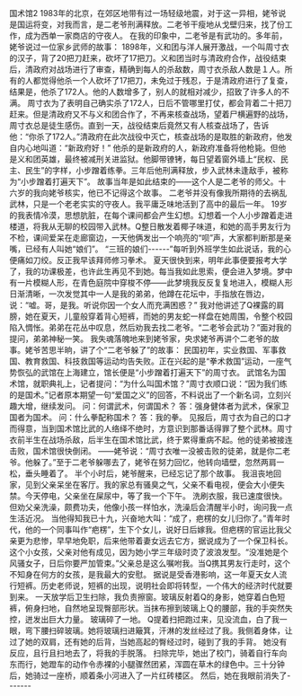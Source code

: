国术馆2
  1983年的北京，在郊区地带有过一场轻级地震，对于这一异相，姥爷说是国运将变，对我而言，是二老爷刑满释放。二老爷干瘦地从戈壁归来，找了份工作，成为西单一家商店的守夜人。    在我的印象中，二老爷是有武功的。多年前，姥爷说过一位家乡武师的故事： 1898年，义和团与洋人展开激战，一个叫周寸衣的汉子，背了20把刀赶来，砍坏了17把刀。义和团当时与清政府合作，战役结束后，清政府对战场进行了审查，精确到每人的杀敌数，周寸衣杀敌人数是１人。所有的人都觉得他杀一个人砍坏了17把刀，未免过于残忍，于是清政府进行了复查，结果是，他杀了172人。他的人数增多了，别人的就相对减少，招致了许多人的不满。  周寸衣为了表明自己确实杀了172人，日后不管哪里打仗，都会背着二十把刀赶来。但是清政府又不与义和团合作了，不再来核查战场，望着尸横遍野的战场，周寸衣总是徒生感伤。直到一天，战役结束后竟然又有人核查战场了，告诉他：“你杀了172人。”清政府在此次战役中灭亡，核查战场的是取胜的新政府，他发自内心地叫道：“新政府好！”   他杀的是新政府的人，新政府准备将他枪毙。但他是义和团英雄，最终被减刑关进监狱。他脚带镣铐，每日望着窗外墙上“民权、民主、民生”的字样，小步蹭着练拳。三年后他刑满释放，步入武林未逢敌手，被称为“小步蹭着打遍天下”。  故事当年是如此结束的——这个人是二老爷的师父。十六岁的我向姥爷核实，他已不记得这个故事。  二老爷并没有像我所期待的去祸乱武林，只是一个老老实实的守夜人。我平庸乏味地活到了高中的最后一年。     19岁的我表情冷漠，思想肮脏，在每个课间都会产生幻想。幻想着一个人小步蹭着走进楼道，将我从无聊的校园带入武林。Q整日散发着椰子味道，和她的高手男友行为不检，课间爱呆在走廊窗边，一天他俩发出一个响亮的“呗”声，大家都判断那是亲嘴，已经有人叫她“娘们”。      “三班的娘们------”每听到外班学生如此说话，我的心便痛如刀绞。反正我早该拜师修习拳术。      夏天很快到来，明年此事便要报考大学了，我的功课极差，也许此生再见不到她。每当我如此思索，便会进入梦境。梦中有一片模糊人形，在青色庭院中穿梭不停——此梦境我反反复复地进入，模糊人形日渐清晰，一次发觉其中一人是我的弟弟，他蹲在花坛中，手指放在唇边，说：“嘘。哥，是我。听说你因一个女人而充满困惑？”  我对他讲述了Q裸露的肩膀，她在夏天，儿童般穿着背心短裤，而她的男友蛇一样盘在她周围，令整个校园陷入惆怅。弟弟在花丛中叹息，然后劝我去找二老爷。“二老爷会武功？”面对我的提问，弟弟神秘一笑。  我失魂落魄地来到姥爷家，央求姥爷再讲个二老爷的故事。姥爷苦思半晌，讲了个“二老爷躲了”的故事：  民国初年，实业救国、军事救国、教育救国、科技救国等运动均告失败。正在兴起的是“拳术救国”运动，一座气势恢弘的武馆在上海建立，馆长便是“小步蹭着打遍天下”的周寸衣。       武馆名为国术馆，就职典礼上，记者提问：“为什么叫国术馆？”周寸衣顺口说：“因为我们练的是国术。”记者原本期望一句“爱国之义”的回答，不料说出了一个新名词，立刻兴趣大增，继续发问。  问：何谓武术，何谓国术？  答：强身健体者为武术，保家卫国者为国术。  问：什么拳配称国术？  答：我的拳。     见报后，周寸衣为自己的口才而得意，当到国术馆比武的人络绎不绝时，方意识到那番话得罪了整个武林。周寸衣前半生在战场杀敌，后半生在国术馆比武，终于累得重病不起。他的徒弟被接连击败，国术馆很快倒闭。  ——姥爷说：“周寸衣唯一没被击败的徒弟，就是你二老爷。他躲了。”至于二老爷躲哪去了，姥爷在努力回忆，他转向墙壁，忽然两肩一松，垂头睡着了。  半个小时后，姥爷醒来，已经忘记了那个故事。      我沮丧地回家，见到父亲呆坐在客厅。我的家总有骚臭之气，父亲不看电视，便会大小便失禁。今天停电，父亲坐在屎尿中，等了我一个下午。  洗刷衣服，我已速度很快。但劝父亲洗澡，颇费功夫，他像小孩一样怕水，洗澡后会清醒半小时，询问我一点生活近况。  当他得知我已十九，兴奋地大叫：“成了，疤楞的女儿归你了。”青年时代，他的一个同事叫作“疤楞”，生下个女儿，说好日后嫁我。但疤楞的官运比我父亲更为悲惨，早早地免职，后来他带着妻女远去它方，据说成为了一个保卫科长。      这个小女孩，父亲对他有成见，因为她小学三年级时烫了波浪发型。“没准她是个风骚女子，日后你要严加管束。”父亲总是这么嘱咐我。当Q携其男友行走时，这个不知身在何方的女孩，是我最大的安慰。      据说是受香港影响，这一年夏天女人流行短裤。历史老师说，短裤的出现，说明社会即将转型，一个伟大的经济时代就要到来。  一天放学后卫生扫除，我负责擦窗。玻璃反射着Q的身影，她穿着白色短裤，俯身扫地，自然地呈现臀部形状。当抹布擦到玻璃上Ｑ的腰部，我的手突然失控，迸发出巨大力量。  玻璃碎了一地。 Q提着扫把跑过来，见没流血，白了我一眼，弯下腰扫碎玻璃。她将玻璃扫进簸箕，汗淋的发丝经过了我。我侧着身体，让过了她的双肩，还有她的后背，当她高起的臀经过时，碰到了我的手背。  她没有反应，且行且扫地去了，将我的手脱落。  扫除完毕，她出了校门，骑着自行车向东而行，她蹬车的动作令赤裸的小腿骤然团紧，浑圆在草木的绿色中。三十分钟后，她骑过一座桥，顺着条小河进入了一片红砖楼区。  然后，她在我眼前消失了------- 
